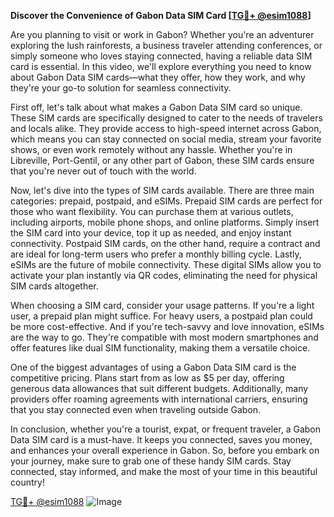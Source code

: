 **Discover the Convenience of Gabon Data SIM Card [[TG💪+ @esim1088](https://t.me/s/esim1088)]**

Are you planning to visit or work in Gabon? Whether you're an adventurer exploring the lush rainforests, a business traveler attending conferences, or simply someone who loves staying connected, having a reliable data SIM card is essential. In this video, we'll explore everything you need to know about Gabon Data SIM cards—what they offer, how they work, and why they're your go-to solution for seamless connectivity.

First off, let's talk about what makes a Gabon Data SIM card so unique. These SIM cards are specifically designed to cater to the needs of travelers and locals alike. They provide access to high-speed internet across Gabon, which means you can stay connected on social media, stream your favorite shows, or even work remotely without any hassle. Whether you're in Libreville, Port-Gentil, or any other part of Gabon, these SIM cards ensure that you're never out of touch with the world.

Now, let's dive into the types of SIM cards available. There are three main categories: prepaid, postpaid, and eSIMs. Prepaid SIM cards are perfect for those who want flexibility. You can purchase them at various outlets, including airports, mobile phone shops, and online platforms. Simply insert the SIM card into your device, top it up as needed, and enjoy instant connectivity. Postpaid SIM cards, on the other hand, require a contract and are ideal for long-term users who prefer a monthly billing cycle. Lastly, eSIMs are the future of mobile connectivity. These digital SIMs allow you to activate your plan instantly via QR codes, eliminating the need for physical SIM cards altogether.

When choosing a SIM card, consider your usage patterns. If you're a light user, a prepaid plan might suffice. For heavy users, a postpaid plan could be more cost-effective. And if you're tech-savvy and love innovation, eSIMs are the way to go. They're compatible with most modern smartphones and offer features like dual SIM functionality, making them a versatile choice.

One of the biggest advantages of using a Gabon Data SIM card is the competitive pricing. Plans start from as low as $5 per day, offering generous data allowances that suit different budgets. Additionally, many providers offer roaming agreements with international carriers, ensuring that you stay connected even when traveling outside Gabon.

In conclusion, whether you're a tourist, expat, or frequent traveler, a Gabon Data SIM card is a must-have. It keeps you connected, saves you money, and enhances your overall experience in Gabon. So, before you embark on your journey, make sure to grab one of these handy SIM cards. Stay connected, stay informed, and make the most of your time in this beautiful country!

[TG💪+ @esim1088](https://t.me/s/esim1088) ![Image](https://i.postimg.cc/Y0z9fWf4/image.png)